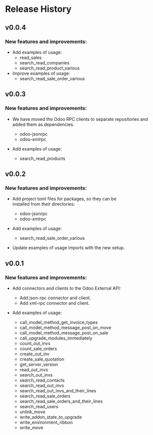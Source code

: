 # Release History

## v0.0.4

### New features and improvements:
* Add examples of usage:
    * read_sales
    * search_read_companies
    * search_read_product_various
* Improve examples of usage:
    * search_read_sale_order_various


## v0.0.3

### New features and improvements:
* We have moved the Odoo RPC clients to separate repositories and added them as dependencies.
    * odoo-jsonrpc
    * odoo-xmlrpc

* Add examples of usage:
    * search_read_products


## v0.0.2

### New features and improvements:
* Add project toml files for packages, so they can be <br> installed from their directories:
  * odoo-jsonrpc
  * odoo-xmlrpc

* Add examples of usage:
  * search_read_sale_order_various

* Update examples of usage imports with the new setup.


## v0.0.1

### New features and improvements:

* Add connectors and clients to the Odoo External API:
  * Add json-rpc connector and client.
  * Add xml-rpc connector and client.

* Add examples of usage:
  * call_model_method_get_invoice_types
  * call_model_method_message_post_on_move
  * call_model_method_message_post_on_sale
  * call_upgrade_modules_immediately
  * count_out_invs
  * count_sale_orders
  * create_out_inv
  * create_sale_quotation
  * get_server_version
  * read_out_invs
  * search_out_invs
  * search_read_contacts
  * search_read_out_invs
  * search_read_out_invs_and_their_lines
  * search_read_sale_orders
  * search_read_sale_orders_and_their_lines
  * search_read_users
  * unlink_move
  * write_addon_state_to_upgrade
  * write_environment_ribbon
  * write_move
